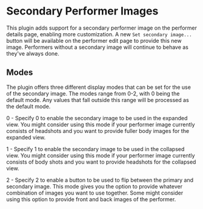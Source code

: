 # Secondary Performer Images

This plugin adds support for a secondary performer image on the performer details page, enabling more customization. A new `Set secondary image...` button will be available on the performer edit page to provide this new image. Performers without a secondary image will continue to behave as they've always done.

## Modes
The plugin offers three different display modes that can be set for the use of the secondary image. The modes range from 0-2, with 0 being the default mode. Any values that fall outside this range will be processed as the default mode.

0 -  Specify 0 to enable the secondary image to be used in the expanded view. You might consider using this mode if your performer image currently consists of headshots and you want to provide fuller body images for the expanded view.

1 - Specify 1 to enable the secondary image to be used in the collapsed view. You might consider using this mode if your performer image currently consists of body shots and you want to provide headshots for the collapsed view.

2 - Specify 2 to enable a button to be used to flip between the primary and secondary image. This mode gives you the option to provide whatever combination of images you want to use together. Some might consider using this option to provide front and back images of the performer.
